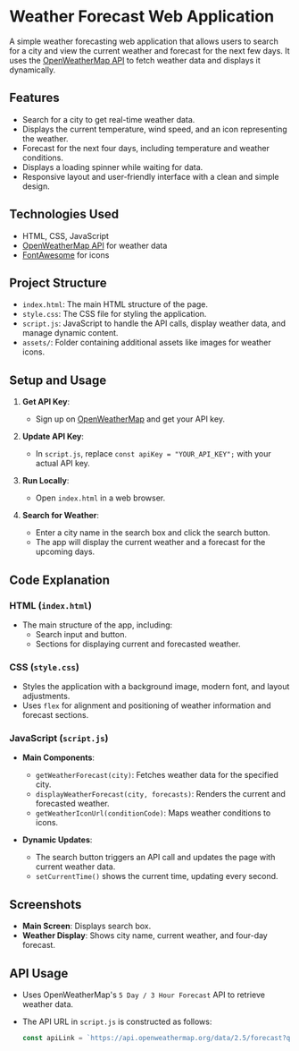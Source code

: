 # Weather Forecast Web Application

A simple weather forecasting web application that allows users to search for a city and view the current weather and forecast for the next few days. It uses the [OpenWeatherMap API](https://openweathermap.org/api) to fetch weather data and displays it dynamically.

## Features

- Search for a city to get real-time weather data.
- Displays the current temperature, wind speed, and an icon representing the weather.
- Forecast for the next four days, including temperature and weather conditions.
- Displays a loading spinner while waiting for data.
- Responsive layout and user-friendly interface with a clean and simple design.

## Technologies Used

- HTML, CSS, JavaScript
- [OpenWeatherMap API](https://openweathermap.org/api) for weather data
- [FontAwesome](https://fontawesome.com/) for icons

## Project Structure

- `index.html`: The main HTML structure of the page.
- `style.css`: The CSS file for styling the application.
- `script.js`: JavaScript to handle the API calls, display weather data, and manage dynamic content.
- `assets/`: Folder containing additional assets like images for weather icons.

## Setup and Usage

1. **Get API Key**:
   - Sign up on [OpenWeatherMap](https://openweathermap.org/) and get your API key.

2. **Update API Key**:
   - In `script.js`, replace `const apiKey = "YOUR_API_KEY";` with your actual API key.

3. **Run Locally**:
   - Open `index.html` in a web browser.

4. **Search for Weather**:
   - Enter a city name in the search box and click the search button.
   - The app will display the current weather and a forecast for the upcoming days.

## Code Explanation

### HTML (`index.html`)

- The main structure of the app, including:
  - Search input and button.
  - Sections for displaying current and forecasted weather.

### CSS (`style.css`)

- Styles the application with a background image, modern font, and layout adjustments.
- Uses `flex` for alignment and positioning of weather information and forecast sections.

### JavaScript (`script.js`)

- **Main Components**:
  - `getWeatherForecast(city)`: Fetches weather data for the specified city.
  - `displayWeatherForecast(city, forecasts)`: Renders the current and forecasted weather.
  - `getWeatherIconUrl(conditionCode)`: Maps weather conditions to icons.

- **Dynamic Updates**:
  - The search button triggers an API call and updates the page with current weather data.
  - `setCurrentTime()` shows the current time, updating every second.

## Screenshots

- **Main Screen**: Displays search box.
- **Weather Display**: Shows city name, current weather, and four-day forecast.

## API Usage

- Uses OpenWeatherMap's `5 Day / 3 Hour Forecast` API to retrieve weather data.
- The API URL in `script.js` is constructed as follows:

  ```javascript
  const apiLink = `https://api.openweathermap.org/data/2.5/forecast?q=${city_name}&appid=${apiKey}&units=metric`;
